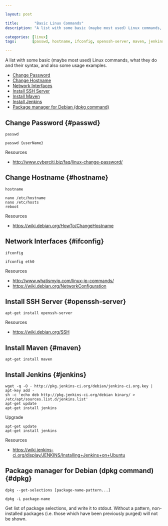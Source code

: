 ```yaml
---

layout: post

title:       "Basic Linux Commands"
description: "A list with some basic (maybe most used) Linux commands, what they do and their syntax, and also some usage examples."

categories: [linux]
tags:       [passwd, hostname, ifconfig, openssh-server, maven, jenkins, dpkg]

---
```



A list with some basic (maybe most used) Linux commands, what they do and their syntax, and also some usage examples.

- <a href="#passwd">Change Password</a>
- <a href="#hostname">Change Hostname</a>
- <a href="#ifconfig">Network Interfaces</a>
- <a href="#openssh-server">Install SSH Server</a>
- <a href="#maven">Install Maven</a>
- <a href="#jenkins">Install Jenkins</a>
- <a href="#dpkg">Package manager for Debian (dpkg command)</a>


## Change Password {#passwd}

```terminal
passwd
```

```terminal
passwd {userName}
```

Resources
- <a href="http://www.cyberciti.biz/faq/linux-change-password/">http://www.cyberciti.biz/faq/linux-change-password/</a>


## Change Hostname {#hostname}

```terminal
hostname
```

```terminal
nano /etc/hostname
nano /etc/hosts
reboot
```

Resources
- <a href="https://wiki.debian.org/HowTo/ChangeHostname">https://wiki.debian.org/HowTo/ChangeHostname</a>


## Network Interfaces {#ifconfig}

```terminal
ifconfig
```

```terminal
ifconfig eth0
```

Resources
- <a href="http://www.whatismyip.com/linux-ip-commands/">http://www.whatismyip.com/linux-ip-commands/</a>
- <a href="https://wiki.debian.org/NetworkConfiguration">https://wiki.debian.org/NetworkConfiguration</a>


## Install SSH Server {#openssh-server}

```terminal
apt-get install openssh-server
```

Resources
- <a href="https://wiki.debian.org/SSH">https://wiki.debian.org/SSH</a>


## Install Maven {#maven}

```terminal
apt-get install maven
```


## Install Jenkins {#jenkins}

```terminal
wget -q -O - http://pkg.jenkins-ci.org/debian/jenkins-ci.org.key | apt-key add -
sh -c 'echo deb http://pkg.jenkins-ci.org/debian binary/ > /etc/apt/sources.list.d/jenkins.list'
apt-get update
apt-get install jenkins
```

Upgrade

```terminal
apt-get update
apt-get install jenkins
```

Resources
- <a href="https://wiki.jenkins-ci.org/display/JENKINS/Installing+Jenkins+on+Ubuntu">https://wiki.jenkins-ci.org/display/JENKINS/Installing+Jenkins+on+Ubuntu</a>


## Package manager for Debian (dpkg command) {#dpkg}

```terminal
dpkg --get-selections [package-name-pattern...]
```

```terminal
dpkg -L package-name
```

Get list of package selections, and write it to stdout.
Without a pattern, non-installed packages (i.e. those which have been previously purged) will not be shown.